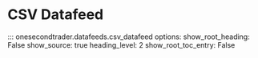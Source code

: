 # CSV Datafeed

::: onesecondtrader.datafeeds.csv_datafeed
    options:
      show_root_heading: False
      show_source: true
      heading_level: 2
      show_root_toc_entry: False
